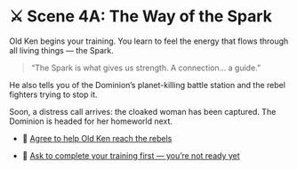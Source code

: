
# ⚔️ Scene 4A: The Way of the Spark

Old Ken begins your training. You learn to feel the energy that flows through all living things — the Spark.

> “The Spark is what gives us strength. A connection… a guide.”

He also tells you of the Dominion’s planet-killing battle station and the rebel fighters trying to stop it.

Soon, a distress call arrives: the cloaked woman has been captured. The Dominion is headed for her homeworld next.

- 🚀 [Agree to help Old Ken reach the rebels](../space-battles/5A.md)

- 🧭 [Ask to complete your training first — you’re not ready yet](../space-battles/5B.md)
